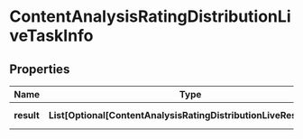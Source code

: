 # ContentAnalysisRatingDistributionLiveTaskInfo


## Properties

| Name | Type | Description | Notes |
|------------ | ------------- | ------------- | -------------|
**result** | **List[Optional[ContentAnalysisRatingDistributionLiveResultInfo]]** | array of results |[optional]|